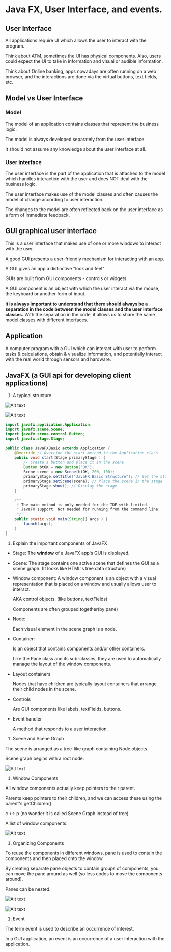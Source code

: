 # Java FX, User Interface, and events.

## User Interface

All applications require UI which allows the user to interact with the program.

Think about ATM, sometimes the UI has physical components. Also, users could expect the UI to take in information and visual or audible information.

Think about Online banking, apps nowadays are often running on a web browser, and the interactions are done via the virtual buttons, text fields, etc.

## Model vs User Interface 

### Model

The model of an application contains classes that represent the business logic.

The model is always developed separately from the user interface.

It should not assume any knowledge about the user interface at all.

### User interface

The user interface is the part of the application that is attached to the model which handles interaction with the user and does NOT deal with the business logic.

The user interface makes use of the model classes and often causes the model ot change according to user interaction.

The changes to the model are often reflected back on the user interface as a form of immediate feedback.

## GUI graphical user interface

This is a user interface that makes use of one or more windows to interact with the user.

A good GUI presents a user-friendly mechanism for interacting with an app.

A GUI gives an app a distinctive "look and feel"

GUIs are built from GUI components - controls or widgets.

A GUI component is an object with which the user interact via the mouse, the keyboard or another form of input.

**it is always important to understand that there should always be a separation in the code between the model classes and the user interface classes.** With the separation in the code, it allows us to share the same model classes with different interfaces.

## Application

A computer program with a GUI which can interact with user to perform tasks & calculations, obtain & visualize information, and potentially interact with the real world through sensors and hardware.

## JavaFX (a GUI api for developing client applications)

1. A typical structure

![Alt text](image.png)

![Alt text](image-1.png)

```java
import javafx.application.Application;
import javafx.scene.Scene;
import javafx.scene.control.Button;
import javafx.stage.Stage;

public class JavaFXBasic extends Application {
    @Override // Override the start method in the Application class
    public void start(Stage primaryStage ) {
        // Create a button and place it in the scene
        Button btOK = new Button("OK");
        Scene scene = new Scene(btOK, 200, 100);
        primaryStage.setTitle("JavaFX Basic Structure"); // Set the stage title
        primaryStage.setScene(scene); // Place the scene in the stage
        primaryStage.show(); // Display the stage
    }

    /**
     * The main method is only needed for the IDE with limited
     * JavaFX support. Not needed for running from the command line.
     */
    public static void main(String[] args ) {
        launch(args);
    }
}
```

1. Explain the important components of JavaFX

- Stage:
  The **window** of a JavaFX app's GUI is displayed.

- Scene:
  The stage contains one active scene that defines the GUI as a scene graph. (It looks like HTML's tree data structure)

- Window component:
  A window component is an object with a visual representation that is placed on a window and usually allows user to interact.
  
  AKA control objects. (like buttons, textFields)
  
  Components are often grouped together(by pane)

- Node:

  Each visual element in the scene graph is a node.

- Container:
  
  Is an object that contains components and/or other containers.

  Like the Pane class and its sub-classes, they are used to automatically manage the layout of the window components.

- Layout containers

  Nodes that have children are typically layout containers that arrange their child nodes in the scene.

- Controls

  Are GUI components like labels, textFields, buttons.

- Event handler

  A method that responds to a user interaction.

1. Scene and Scene Graph

The scene is arranged as a tree-like graph containing Node objects.

Scene graph begins with a root node.

![Alt text](image-2.png)

1. Window Components

All window components actually keep pointers to their parent.

Parents keep pointers to their children, and we can access these using the parent's getChildren().

c <-> p (no wonder it is called Scene Graph instead of tree).

A list of window components:

![Alt text](image-3.png)

1. Organizing Components

To reuse the components in different windows, pane is used to contain the components and then placed onto the window.

By creating separate pane objects to contain groups of components, you can move the pane around as well (so less codes to move the components around).

Panes can be nested.

![Alt text](image-4.png)

![Alt text](image-5.png)

1. Event

The term event is used to describe an occurrence of interest.

In a GUI application, an event is an occurrence of a user interaction with the application. 